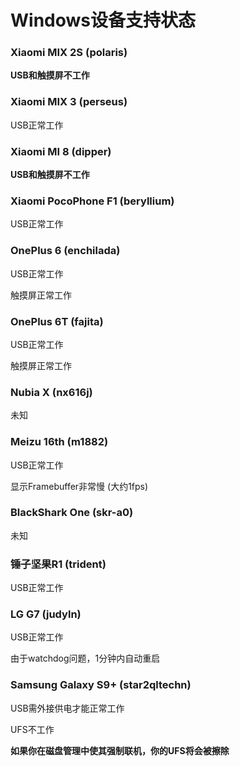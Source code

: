 # Windows设备支持状态

### Xiaomi MIX 2S (polaris)
**USB和触摸屏不工作**

### Xiaomi MIX 3 (perseus)
USB正常工作

### Xiaomi MI 8 (dipper)
**USB和触摸屏不工作**

### Xiaomi PocoPhone F1 (beryllium)
USB正常工作

### OnePlus 6 (enchilada)
USB正常工作

触摸屏正常工作

### OnePlus 6T (fajita)
USB正常工作

触摸屏正常工作

### Nubia X (nx616j)
未知

### Meizu 16th (m1882)
USB正常工作

显示Framebuffer非常慢 (大约1fps)

### BlackShark One (skr-a0)
未知

### 锤子坚果R1 (trident)
USB正常工作

### LG G7 (judyln)
USB正常工作

由于watchdog问题，1分钟内自动重启

### Samsung Galaxy S9+ (star2qltechn)
USB需外接供电才能正常工作

UFS不工作

**如果你在磁盘管理中使其强制联机，你的UFS将会被擦除**